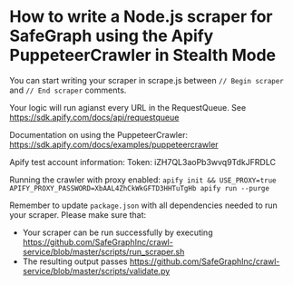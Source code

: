 # How to write a Node.js scraper for SafeGraph using the Apify PuppeteerCrawler in Stealth Mode

You can start writing your scraper in scrape.js between `// Begin scraper` and `// End scraper` comments. 

Your logic will run agianst every URL in the RequestQueue. See https://sdk.apify.com/docs/api/requestqueue

Documentation on using the PuppeteerCrawler: https://sdk.apify.com/docs/examples/puppeteercrawler

Apify test account information:
Token: iZH7QL3aoPb3wvq9TdkJFRDLC

Running the crawler with proxy enabled:
`apify init && USE_PROXY=true APIFY_PROXY_PASSWORD=XbAAL4ZhCkWkGFTD3HHTuTgHb apify run --purge`

Remember to update `package.json` with all dependencies needed to run your scraper.
Please make sure that:
* Your scraper can be run successfully by executing https://github.com/SafeGraphInc/crawl-service/blob/master/scripts/run_scraper.sh
* The resulting output passes https://github.com/SafeGraphInc/crawl-service/blob/master/scripts/validate.py
